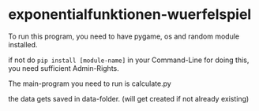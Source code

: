 # exponentialfunktionen-wuerfelspiel

To run this program, you need to have pygame, os and random module installed.

if not do `pip install [module-name]` in your Command-Line
for doing this, you need sufficient Admin-Rights.

The main-program you need to run is calculate.py

the data gets saved in data-folder. (will get created if not already existing)